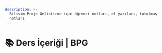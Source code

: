 ```yaml
---
description: >-
  Bilisim Proje Gelistirme için öğrenci notları, el yazıları, tutulmuş notlar
  notları
---
```


# 📚 Ders İçeriği \| BPG
